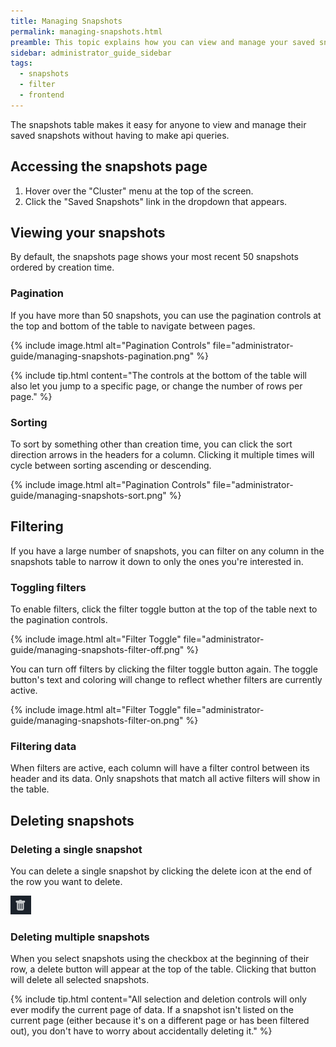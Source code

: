 ```yaml
---
title: Managing Snapshots
permalink: managing-snapshots.html
preamble: This topic explains how you can view and manage your saved snapshots through the frontend interface.
sidebar: administrator_guide_sidebar
tags:
  - snapshots
  - filter
  - frontend
---
```


The snapshots table makes it easy for anyone to view and manage their saved snapshots without having to make api queries.

## Accessing the snapshots page
1. Hover over the "Cluster" menu at the top of the screen.
1. Click the "Saved Snapshots" link in the dropdown that appears.

## Viewing your snapshots
By default, the snapshots page shows your most recent 50 snapshots ordered by creation time.

### Pagination
If you have more than 50 snapshots, you can use the pagination controls at the top and bottom of the table to navigate between pages.

{% include image.html alt="Pagination Controls" file="administrator-guide/managing-snapshots-pagination.png" %}

{% include tip.html content="The controls at the bottom of the table will also let you jump to a specific page, or change the number of rows per page." %}

### Sorting
To sort by something other than creation time, you can click the sort direction arrows in the headers for a column. Clicking it multiple times will cycle between sorting ascending or descending.

{% include image.html alt="Pagination Controls" file="administrator-guide/managing-snapshots-sort.png" %}

## Filtering
If you have a large number of snapshots, you can filter on any column in the snapshots table to narrow it down to only the ones you're interested in.

### Toggling filters
To enable filters, click the filter toggle button at the top of the table next to the pagination controls.

{% include image.html alt="Filter Toggle" file="administrator-guide/managing-snapshots-filter-off.png" %}

You can turn off filters by clicking the filter toggle button again. The toggle button's text and coloring will change to reflect whether filters are currently active.

{% include image.html alt="Filter Toggle" file="administrator-guide/managing-snapshots-filter-on.png" %}

### Filtering data
When filters are active, each column will have a filter control between its header and its data. Only snapshots that match all active filters will show in the table.

## Deleting snapshots

### Deleting a single snapshot
You can delete a single snapshot by clicking the delete icon at the end of the row you want to delete.

![Delete icon](administrator-guide/images/managing-snapshots-delete.png)

### Deleting multiple snapshots
When you select snapshots using the checkbox at the beginning of their row, a delete button will appear at the top of the table. Clicking that button will delete all selected snapshots.

{% include tip.html content="All selection and deletion controls will only ever modify the current page of data. If a snapshot isn't listed on the current page (either because it's on a different page or has been filtered out), you don't have to worry about accidentally deleting it." %}
